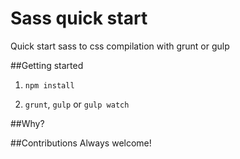 Sass quick start
================

Quick start sass to css compilation with grunt or gulp

##Getting started
1) `npm install`

2) `grunt`, `gulp` or `gulp watch`

##Why?


##Contributions
Always welcome!
